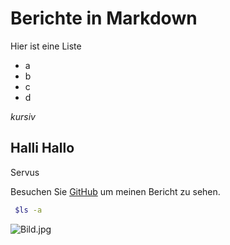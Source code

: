 # Berichte in Markdown

Hier ist eine Liste
- a
- b
- c
- d

*kursiv*

## Halli Hallo
Servus

Besuchen Sie [GitHub](https://github.com/bernroitnerp/4AHITS_ITSE_Bernroitner.Petra/blob/main/Berichte/25_09_15.md) um meinen Bericht zu sehen.

```sh
 $ls -a
```

![Bild.jpg](https://4AHITS_ITSE_Bernroitner.Petra/img/Bild.jpg)
